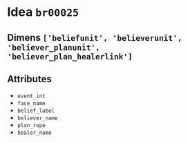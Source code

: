 # Idea `br00025`

## Dimens `['beliefunit', 'believerunit', 'believer_planunit', 'believer_plan_healerlink']`

## Attributes
- `event_int`
- `face_name`
- `belief_label`
- `believer_name`
- `plan_rope`
- `healer_name`
